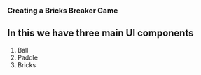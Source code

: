 ### Creating a Bricks Breaker Game

## In this we have three main UI components

1. Ball
2. Paddle
3. Bricks

